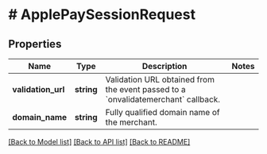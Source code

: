 # # ApplePaySessionRequest

## Properties

Name | Type | Description | Notes
------------ | ------------- | ------------- | -------------
**validation_url** | **string** | Validation URL obtained from the event passed to a &#x60;onvalidatemerchant&#x60; callback. |
**domain_name** | **string** | Fully qualified domain name of the merchant. |

[[Back to Model list]](../../README.md#models) [[Back to API list]](../../README.md#endpoints) [[Back to README]](../../README.md)
